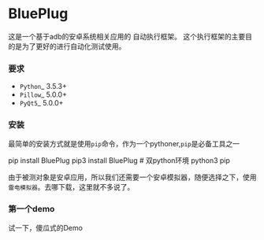 BluePlug
===

这是一个基于adb的安卓系统相关应用的 自动执行框架。
这个执行框架的主要目的是为了更好的进行自动化测试使用。

### 要求
* `Python`_ 3.5.3+
* `Pillow`_ 5.0.0+ 
* `PyQt5`_ 5.0.0+

### 安装
最简单的安装方式就是使用``pip``命令，作为一个pythoner,``pip``是必备工具之一

pip install BluePlug
pip3 install BluePlug # 双python环境 python3 pip

由于被测对象是安卓应用，所以我们还需要一个安卓模拟器，随便选择之下，使用``雷电模拟器``。去哪下载，这里就不多说了。


### 第一个demo
试一下，傻瓜式的Demo
